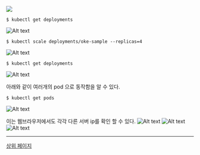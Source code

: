 
![](https://openclipart.org/download/293025/under-construction-woman_at_work-o-f.svg)


~~~
$ kubectl get deployments
~~~
![Alt text](https://monosnap.com/image/iWQgdRkTOePw26VtGy1qGR1bl6zBex.png)


~~~
$ kubectl scale deployments/oke-sample --replicas=4
~~~
![Alt text](https://monosnap.com/image/3p5C6fx34CX79o1oNi1XCdYyN2eQ0c.png)


~~~
$ kubectl get deployments
~~~
![Alt text](https://monosnap.com/image/GUk3VZHyg7IKR1QiudngT8FCDW8A2x.png)


아래와 같이 여러개의 pod 으로 동작함을 알 수 있다.
~~~
$ kubectl get pods
~~~
![Alt text](https://monosnap.com/image/kgeoiH1WLXQ9CQ3aAyhBATcyhCggmM.png)

이는 웹브라우저에서도 각각 다른 서버 ip를 확인 할 수 있다.
![Alt text](https://monosnap.com/image/eEo65fB7jHoIWNmJH4a2Gc3inB2Emg.png)
![Alt text](https://monosnap.com/image/mr2LAcMaoA7G82hj49cqhTvnrtWiCl.png)
![Alt text](https://monosnap.com/image/HZHIrrT1R54qYRuZADvLAeaxZCu03o.png)

---
[상위 페이지](https://github.com/OracleCloudKr/OKE-Workshop/)